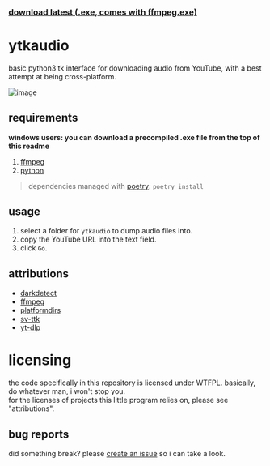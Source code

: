 ### [download latest (.exe, comes with ffmpeg.exe)](https://github.com/jack-avery/ytkaudio/releases/latest/download/ytkaudio.zip)

# ytkaudio
basic python3 tk interface for downloading audio from YouTube, with a best attempt at being cross-platform.

![image](https://github.com/user-attachments/assets/962dde28-6a40-4a3a-a548-dcaff6d886ae)

## requirements
**windows users: you can download a precompiled .exe file from the top of this readme**
1. [ffmpeg](https://www.ffmpeg.org/download.html)
2. [python](https://www.python.org/downloads/)<br>
> dependencies managed with [poetry](https://python-poetry.org/): `poetry install`

## usage
1. select a folder for `ytkaudio` to dump audio files into.
2. copy the YouTube URL into the text field.
3. click `Go`.

## attributions
* [darkdetect](https://github.com/albertosottile/darkdetect)
* [ffmpeg](https://www.ffmpeg.org/)
* [platformdirs](https://github.com/tox-dev/platformdirs)
* [sv-ttk](https://github.com/rdbende/Sun-Valley-ttk-theme)
* [yt-dlp](https://github.com/yt-dlp/yt-dlp)

# licensing
the code specifically in this repository is licensed under WTFPL. basically, do whatever man, i won't stop you.<br>
for the licenses of projects this little program relies on, please see "attributions".

## bug reports
did something break? please [create an issue](https://github.com/jack-avery/ytkaudio/issues) so i can take a look.
